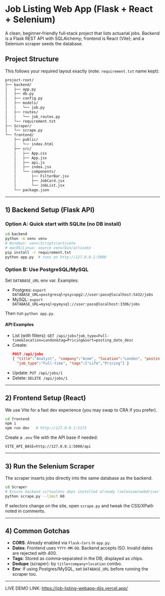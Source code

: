 # Job Listing Web App (Flask + React + Selenium)

A clean, beginner‑friendly full‑stack project that lists actuarial jobs. Backend is a Flask REST API
with SQLAlchemy; frontend is React (Vite); and a Selenium scraper seeds the database.

## Project Structure
This follows your required layout exactly (note: `requirement.txt` name kept):  
```txt
project-root/
├── backend/
│   ├── app.py
│   ├── db.py
│   ├── config.py
│   ├── models/
│   │   └── job.py
│   ├── routes/
│   │   └── job_routes.py
│   └── requirement.txt
├── Scraper/
│   └── scrape.py
└── frontend/
    ├── public/
    │   └── index.html
    ├── src/
    │   ├── App.css
    │   ├── App.jsx
    │   ├── api.js
    │   ├── index.jsx
    │   └── components/
    │       ├── FilterBar.jsx
    │       ├── JobCard.jsx
    │       └── JobList.jsx
    └── package.json
```

---
## 1) Backend Setup (Flask API)

### Option A: Quick start with SQLite (no DB install)
```bash
cd backend
python -m venv venv
# Windows: venv\Scripts\activate
# macOS/Linux: source venv/bin/activate
pip install -r requirement.txt
python app.py  # runs on http://127.0.0.1:5000
```

### Option B: Use PostgreSQL/MySQL
Set `DATABASE_URL` env var. Examples:
- Postgres: `export DATABASE_URL=postgresql+psycopg2://user:pass@localhost:5432/jobs`
- MySQL:    `export DATABASE_URL=mysql+pymysql://user:pass@localhost:3306/jobs`

Then run `python app.py`.

#### API Examples
- List (with filters): `GET /api/jobs?job_type=Full-time&location=London&tag=Pricing&sort=posting_date_desc`
- Create:
  ```json
  POST /api/jobs
  { "title":"Analyst", "company":"Acme", "location":"London", "posting_date":"2025-10-02",
    "job_type":"Full-time", "tags":["Life","Pricing"] }
  ```
- Update: `PUT /api/jobs/1`
- Delete: `DELETE /api/jobs/1`

---
## 2) Frontend Setup (React)

We use Vite for a fast dev experience (you may swap to CRA if you prefer).
```bash
cd frontend
npm i
npm run dev   # http://127.0.0.1:5173
```
Create a `.env` file with the API base if needed:
```
VITE_API_BASE=http://127.0.0.1:5000/api
```

---
## 3) Run the Selenium Scraper

The scraper inserts jobs directly into the same database as the backend.
```bash
cd Scraper
# Ensure backend virtualenv deps installed already (selenium/webdriver-manager included there)
python scrape.py --limit 60
```
If selectors change on the site, open `scrape.py` and tweak the CSS/XPath noted in comments.

---
## 4) Common Gotchas

- **CORS**: Already enabled via `Flask-Cors` in `app.py`.
- **Dates**: Frontend uses `YYYY-MM-DD`. Backend accepts ISO. Invalid dates are rejected with 400.
- **Tags**: Stored as comma‑separated in the DB; displayed as chips.
- **Dedupe** (scraper): by `title+company+location` combo.
- **Env**: If using Postgres/MySQL, set `DATABASE_URL` before running the scraper too.

---
LIVE DEMO LINK:
https://job-listing-webapp-djjs.vercel.app/

